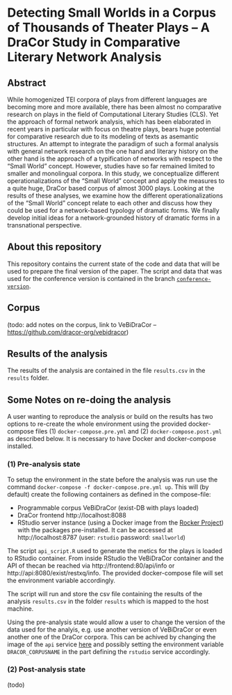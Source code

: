 # Detecting Small Worlds in a Corpus of Thousands of Theater Plays – A DraCor Study in Comparative Literary Network Analysis

## Abstract

While homogenized TEI corpora of plays from different languages are becoming more and more available, there has been almost no comparative research on plays in the field of Computational Literary Studies (CLS). Yet the approach of formal network analysis, which has been elaborated in recent years in particular with focus on theatre plays, bears huge potential for comparative research due to its modeling of texts as asemantic structures. An attempt to integrate the paradigm of such a formal analysis with general network research on the one hand and literary history on the other hand is the approach of a typification of networks with respect to the “Small World” concept. However, studies have so far remained limited to smaller and monolingual corpora. In this study, we conceptualize different operationalizations of the “Small World” concept and apply the measures to a quite huge, DraCor based corpus of almost 3000 plays. Looking at the results of these analyses, we examine how the different operationalizations of the “Small World” concept relate to each other and discuss how they could be used for a network-based typology of dramatic forms. We finally develop initial ideas for a network-grounded history of dramatic forms in a transnational perspective.

## About this repository

This repository contains the current state of the code and data that will be used to prepare the final version of the paper. The script and data that was used for the conference version is contained in the branch [`conference-version`](https://github.com/dracor-org/small-world-paper/tree/conference-version).

## Corpus
(todo: add notes on the corpus, link to VeBiDraCor – https://github.com/dracor-org/vebidracor)

## Results of the analysis

The results of the analysis are contained in the file `results.csv` in the `results` folder.

## Some Notes on re-doing the analysis

A user wanting to reproduce the analysis or build on the results has two options to re-create the whole environment using the provided docker-compose files (1) `docker-compose.pre.yml` and (2) `docker-compose.post.yml` as described below. It is necessary to have Docker and docker-compose installed.

### (1) Pre-analysis state

To setup the environment in the state before the analysis was run use the command `docker-compose -f docker-compose.pre.yml up`. This will (by default) create the following containers as defined in the compose-file:

* Programmable corpus VeBiDraCor (exist-DB with plays loaded)
* DraCor frontend http://localhost:8088
* RStudio server instance (using a Docker image from the [Rocker Project](https://rocker-project.org)) with the packages pre-installed. It can be accessed at http://localhost:8787 (user: `rstudio` password: `smallworld`)

The script `api_script.R` used to generate the metics for the plays is loaded to RStudio container. From inside RStudio the VeBiDraCor container and the API of thecan be reached via http://frontend:80/api/info or http://api:8080/exist/restxq/info. The provided docker-compose file will set the environment variable accordingly.

The script will run and store the csv file containing the results of the analysis `results.csv` in the folder `results` which is mapped to the host machine.

Using the pre-analysis state would allow a user to change the version of the data used for the analyis, e.g. use another version of VeBiDraCor or even another one of the DraCor corpora. This can be achived by changing the image of the `api` service [here](https://github.com/dracor-org/small-world-paper/blob/develop/docker-compose.pre.yml#L4) and possibly setting the environment variable `DRACOR_CORPUSNAME` in the part defining the `rstudio` service accordingly.

### (2) Post-analysis state
(todo)